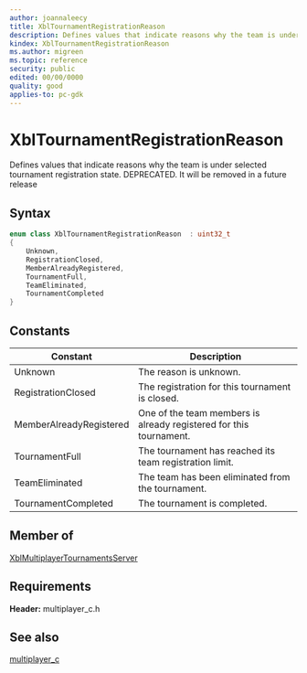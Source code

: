 ```yaml
---
author: joannaleecy
title: XblTournamentRegistrationReason
description: Defines values that indicate reasons why the team is under selected tournament registration state. DEPRECATED. It will be removed in a future release
kindex: XblTournamentRegistrationReason
ms.author: migreen
ms.topic: reference
security: public
edited: 00/00/0000
quality: good
applies-to: pc-gdk
---
```


# XblTournamentRegistrationReason  

Defines values that indicate reasons why the team is under selected tournament registration state. DEPRECATED. It will be removed in a future release    

## Syntax  
  
```cpp
enum class XblTournamentRegistrationReason  : uint32_t  
{  
    Unknown,  
    RegistrationClosed,  
    MemberAlreadyRegistered,  
    TournamentFull,  
    TeamEliminated,  
    TournamentCompleted  
}  
```  
  
## Constants  
  
| Constant | Description |
| --- | --- |
| Unknown | The reason is unknown. |  
| RegistrationClosed | The registration for this tournament is closed. |  
| MemberAlreadyRegistered | One of the team members is already registered for this tournament. |  
| TournamentFull | The tournament has reached its team registration limit. |  
| TeamEliminated | The team has been eliminated from the tournament. |  
| TournamentCompleted | The tournament is completed. |  
  
## Member of
  
[XblMultiplayerTournamentsServer](../structs/xblmultiplayertournamentsserver.md)
  
## Requirements  
  
**Header:** multiplayer_c.h
  
## See also  
[multiplayer_c](../multiplayer_c_members.md)  
  
  